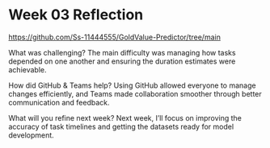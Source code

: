 # Week 03 Reflection

https://github.com/Ss-11444555/GoldValue-Predictor/tree/main

What was challenging?
The main difficulty was managing how tasks depended on one another and ensuring the duration estimates were achievable.

How did GitHub & Teams help?
Using GitHub allowed everyone to manage changes efficiently, and Teams made collaboration smoother through better communication and feedback.

What will you refine next week?
Next week, I’ll focus on improving the accuracy of task timelines and getting the datasets ready for model development.
